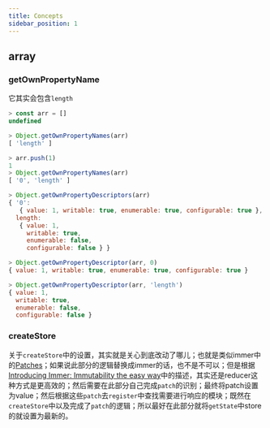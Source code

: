 ```yaml
---
title: Concepts
sidebar_position: 1
---
```


## array

### getOwnPropertyName

它其实会包含`length`

```js
> const arr = []
undefined

> Object.getOwnPropertyNames(arr)
[ 'length' ]

> arr.push(1)
1
> Object.getOwnPropertyNames(arr)
[ '0', 'length' ]

> Object.getOwnPropertyDescriptors(arr)
{ '0':
   { value: 1, writable: true, enumerable: true, configurable: true },
  length:
   { value: 1,
     writable: true,
     enumerable: false,
     configurable: false } }

> Object.getOwnPropertyDescriptor(arr, 0)
{ value: 1, writable: true, enumerable: true, configurable: true }

> Object.getOwnPropertyDescriptor(arr, 'length')
{ value: 1,
  writable: true,
  enumerable: false,
  configurable: false }
```

### createStore

关于`createStore`中的设置，其实就是关心到底改动了哪儿；也就是类似immer中的[Patches](https://immerjs.github.io/immer/docs/patches)；如果说此部分的逻辑替换成immer的话，也不是不可以；但是根据[Introducing Immer: Immutability the easy way](https://hackernoon.com/introducing-immer-immutability-the-easy-way-9d73d8f71cb3)中的描述，其实还是reducer这种方式是更高效的；然后需要在此部分自己完成`patch`的识别；最终将patch设置为value；然后根据这些`patch`去`register`中查找需要进行响应的模块；既然在`createStore`中以及完成了`patch`的逻辑；所以最好在此部分就将`getState`中store的就设置为最新的。